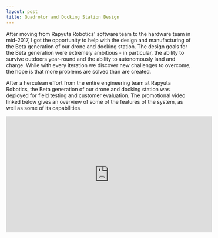 ```yaml
---
layout: post
title: Quadrotor and Docking Station Design 
---
```


After moving from Rapyuta Robotics' software team to the hardware team in mid-2017, I got the opportunity to help with the design and manufacturing of the Beta generation of our drone and docking station. The design goals for the Beta generation were extremely ambitious - in particular, the ability to survive outdoors year-round and the ability to autonomously land and charge. While with every iteration we discover new challenges to overcome, the hope is that more problems are solved than are created.

After a herculean effort from the entire engineering team at Rapyuta Robotics, the Beta generation of our drone and docking station was deployed for field testing and customer evaluation. The promotional video linked below gives an overview of some of the features of the system, as well as some of its capabilities.	

<iframe width="560" height="315" src="https://www.youtube.com/embed/o1P6Al-qCks" frameborder="0" allow="autoplay; encrypted-media" allowfullscreen></iframe>

